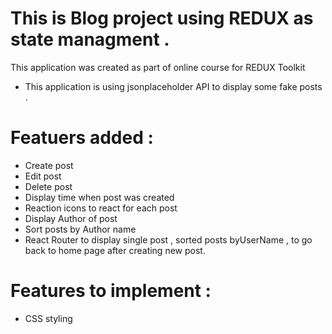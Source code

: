 # This is Blog project using REDUX as state managment .

This application was created as part of online course for REDUX Toolkit

- This application is using jsonplaceholder API to display some fake posts .

# Featuers added :

- Create post
- Edit post
- Delete post
- Display time when post was created
- Reaction icons to react for each post
- Display Author of post
- Sort posts by Author name
- React Router to display single post , sorted posts byUserName , to go back to home page after creating new post.

# Features to implement :

- CSS styling
